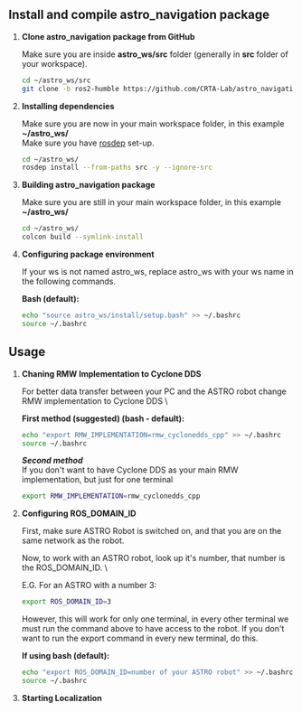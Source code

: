 ## Install and compile astro_navigation package

1. **Clone astro_navigation package from GitHub**

    Make sure you are inside **astro_ws/src** folder (generally in **src** folder of your workspace).
    ```bash
    cd ~/astro_ws/src
    git clone -b ros2-humble https://github.com/CRTA-Lab/astro_navigation.git
    ```
2. **Installing dependencies**

    Make sure you are now in your main workspace folder, in this example **~/astro_ws/** \
    Make sure you have [rosdep](https://docs.ros.org/en/humble/Tutorials/Intermediate/Rosdep.html) set-up.

    ```bash
    cd ~/astro_ws/
    rosdep install --from-paths src -y --ignore-src
    ```
3. **Building astro_navigation package**

    Make sure you are still in your main workspace folder, in this example **~/astro_ws/**
    ```bash
    cd ~/astro_ws/
    colcon build --symlink-install
    ```

4. **Configuring package environment**

    If your ws is not named astro_ws, replace astro_ws with your ws name in the following commands. 

    **Bash (default):**
    ```bash
    echo "source astro_ws/install/setup.bash" >> ~/.bashrc
    source ~/.bashrc
    ```

## Usage
1. **Chaning RMW Implementation to Cyclone DDS** 

    For better data transfer between your PC and the ASTRO robot change RMW implementation to Cyclone DDS \

    **First method (suggested) (bash - default):**
    ```bash
    echo "export RMW_IMPLEMENTATION=rmw_cyclonedds_cpp" >> ~/.bashrc
    source ~/.bashrc
    ```
   
    ***Second method*** \
    If you don't want to have Cyclone DDS as your main RMW implementation, but just for one terminal 
    ```bash
    export RMW_IMPLEMENTATION=rmw_cyclonedds_cpp
    ```

2. **Configuring ROS_DOMAIN_ID** 

    First, make sure ASTRO Robot is switched on, and that you are on the same network as the robot. 

    Now, to work with an ASTRO robot, look up it's number, that number is the ROS_DOMAIN_ID. \

    E.G. For an ASTRO with a number 3:
    ```bash
    export ROS_DOMAIN_ID=3
    ```

    However, this will work for only one terminal, in every other terminal we must run the command above to have access to the robot. If you don't want to run the export command in every new terminal, do this. 

    **If using bash (default):**
    ```bash
    echo "export ROS_DOMAIN_ID=number of your ASTRO robot" >> ~/.bashrc
    source ~/.bashrc
    ```

3. **Starting Localization**
